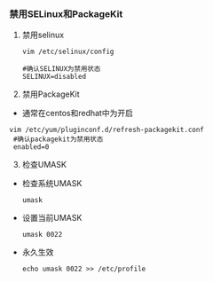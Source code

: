 ### 禁用SELinux和PackageKit

1. 禁用selinux

   ```
   vim /etc/selinux/config

   #确认SELINUX为禁用状态
   SELINUX=disabled
   ```

2. 禁用PackageKit

  * 通常在centos和redhat中为开启
  
  ```
  vim /etc/yum/pluginconf.d/refresh-packagekit.conf
   #确认packagekit为禁用状态
   enabled=0
  ```

3. 检查UMASK 

  - 检查系统UMASK
  
    `umask`

  - 设置当前UMASK
  
    `umask 0022`
    
  - 永久生效
  
    `echo umask 0022 >> /etc/profile`


